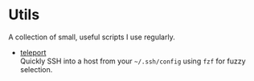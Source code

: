 # Utils

A collection of small, useful scripts I use regularly.

- [teleport](./teleport)  
  Quickly SSH into a host from your `~/.ssh/config` using `fzf` for fuzzy selection.


